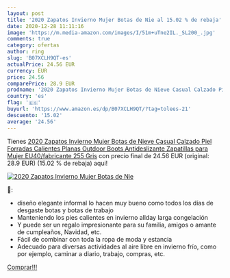 ```yaml
---
layout: post
title: '2020 Zapatos Invierno Mujer Botas de Nie al 15.02 % de rebaja'
date: 2020-12-28 11:11:16
image: 'https://m.media-amazon.com/images/I/51m+uTne2IL._SL200_.jpg'
comments: true
category: ofertas
author: ring
slug: 'B07XCLH9QT-es'
actualPrice: 24.56 EUR
currency: EUR
price: 24.56
comparePrice: 28.9 EUR
prodname: '2020 Zapatos Invierno Mujer Botas de Nieve Casual Calzado Piel Forradas Calientes Planas Outdoor Boots Antideslizante Zapatillas para Mujer EU40/fabricante 255 Gris'
country: 'es'
flag: '🇪🇸'
buyurl: 'https://www.amazon.es/dp/B07XCLH9QT/?tag=tolees-21'
descuento: '15.02'
average: '24.56'
---
```


Tienes [2020 Zapatos Invierno Mujer Botas de Nieve Casual Calzado Piel Forradas Calientes Planas Outdoor Boots Antideslizante Zapatillas para Mujer EU40/fabricante 255 Gris](https://www.amazon.es/dp/B07XCLH9QT/?tag=tolees-21) con precio final de  24.56 EUR (original: 28.9 EUR) (15.02 %  de rebaja) aqui!

[![2020 Zapatos Invierno Mujer Botas de Nie](https://m.media-amazon.com/images/I/51m+uTne2IL._SL200_.jpg)](https://www.amazon.es/dp/B07XCLH9QT/?tag=tolees-21)

🔎:

- diseño elegante informal lo hacen muy bueno como todos los días de desgaste botas y botas de trabajo
- Manteniendo los pies calientes en invierno allday larga congelación
- Y puede ser un regalo impresionante para su familia, amigos o amante de cumpleaños, Navidad, etc.
- Fácil de combinar con toda la ropa de moda y estancia
- Adecuado para diversas actividades al aire libre en invierno frío, como por ejemplo, caminar a diario, trabajo, compras, etc.

[Comprar!!!](https://www.amazon.es/dp/B07XCLH9QT/?tag=tolees-21)
